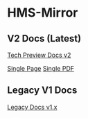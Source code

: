 # HMS-Mirror

## V2 Docs (Latest)
[Tech Preview Docs v2](https://dstreev.github.io/hms-mirror)

[Single Page](https://dstreev.github.io/single_html/pdfSourceHMS-MIRROR.html)
[Single PDF](https://dstreev.github.io/single_html/pdfSourceHMS-MIRROR.pdf)

## Legacy V1 Docs

[Legacy Docs v1.x](https://github.com/cloudera-labs/hms-mirror/blob/v1_legacy/README.md)

